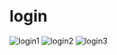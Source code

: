 # login
![login1](https://github.com/chyailmwti22/login/assets/145304966/4fef3d0e-5ed9-4a39-a981-94f8f695ff61)
![login2](https://github.com/chyailmwti22/login/assets/145304966/2c9118ec-06f8-4588-b4e3-9dfa2d66c305)
![login3](https://github.com/chyailmwti22/login/assets/145304966/3e157de5-550a-4d00-860d-7a4397db71ee)


